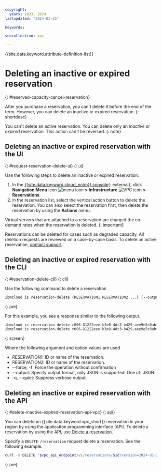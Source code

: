 ```yaml
---
copyright:
  years: 2023, 2024
lastupdated: "2024-03-25"

keywords: 

subcollection: vpc

---
```


{{site.data.keyword.attribute-definition-list}}

# Deleting an inactive or expired reservation
{: #reserved-capacity-cancel-reservation}

After you purchase a reservation, you can't delete it before the end of the term. However, you can delete an inactive or expired reservation.
{: shortdesc}

You can't delete an active reservation. You can delete only an _inactive_ or _expired_ reservation. This action can't be reversed.
{: note}

## Deleting an inactive or expired reservation with the UI
{: #request-reservation-delete-ui}
{: ui}

Use the following steps to delete an inactive or expired reservation.

1. In the [{{site.data.keyword.cloud_notm}} console](/login){: external}, click **Navigation Menu** icon ![menu icon](../icons/icon_hamburger.svg) **> Infrastructure** ![VPC icon](../../icons/vpc.svg) **> Reservations**.
2. In the reservation list, select the vertical action button to delete the reservation. You can also select the reservation first, then delete the reservation by using the **Actions** menu.

Virtual servers that are attached to a reservation are charged the on-demand rates when the reservation is deleted.
{: important}

Reservations can be deleted for cases such as degraded capacity. All deletion requests are reviewed on a case-by-case basis. To delete an active reservation, [contact support](/docs/account?topic=account-using-avatar).

## Deleting an inactive or expired reservation with the CLI
{: #reservation-delete-cli}
{: cli}



Use the following command to delete a reservation.

```sh
ibmcloud is reservation-delete (RESERVATION1 RESERVATION2 ...) [--output JSON] [-f, --force] [-q, --quiet]
```
{: pre}

For this example, you see a response similar to the following output.

```sh
ibmcloud is reservation-delete r006-81222eee-b3e0-4dc3-b429-aee9e5c0abf2
ibmcloud is reservation-delete r006-81222eee-b3e0-4dc3-b429-aee9e5c0abf2 r106-81222eee-b3e0-4dc3-b429-aee9e5c0abf3
```
{: screen}

Where the following argument and option values are used

* RESERVATION1: ID or name of the reservation.
* RESERVATION2: ID or name of the reservation.
* --force, -f: Force the operation without confirmation
* --output: Specify output format, only JSON is supported. One of: JSON.
* -q, --quiet: Suppress verbose output.

## Deleting an inactive or expired reservation with the API
{: #delete-inactive-expired-reservation-api-vpc}
{: api}

You can delete an {{site.data.keyword.vpc_short}} reservation in your region by using the application programming interface (API). To delete a reservation by using the API, use [Delete a reservation](/apidocs/vpc/latest#delete-reservation).

Specify a `DELETE /reservation` request delete a reservation. See the following example.

```sh
curl -X DELETE "$vpc_api_endpoint/v1/reservations/$id?version=2024-01-27&generation=2" - H "Authorization: Bearer $iam_token"
```
{: pre}
